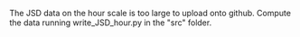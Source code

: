 The JSD data on the hour scale is too large to upload onto github.
Compute the data running write_JSD_hour.py in the "src" folder.
